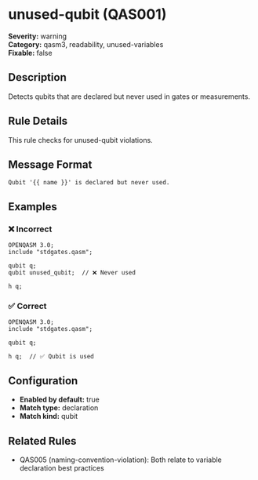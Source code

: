 # unused-qubit (QAS001)

**Severity:** warning  
**Category:** qasm3, readability, unused-variables  
**Fixable:** false  

## Description

Detects qubits that are declared but never used in gates or measurements.

## Rule Details

This rule checks for unused-qubit violations.

## Message Format

```
Qubit '{{ name }}' is declared but never used.
```

## Examples

### ❌ Incorrect

```qasm
OPENQASM 3.0;
include "stdgates.qasm";

qubit q;
qubit unused_qubit;  // ❌ Never used

h q;
```
### ✅ Correct

```qasm
OPENQASM 3.0;
include "stdgates.qasm";

qubit q;

h q;  // ✅ Qubit is used
```

## Configuration

- **Enabled by default:** true
- **Match type:** declaration
- **Match kind:** qubit

## Related Rules

- QAS005 (naming-convention-violation): Both relate to variable declaration best practices
